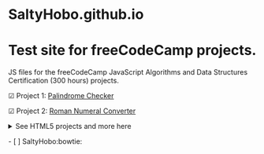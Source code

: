 # SaltyHobo.github.io

# Test site for freeCodeCamp projects.

<p>JS files for the freeCodeCamp JavaScript Algorithms and Data Structures Certification (300 hours) projects.</p>
<p>  &#9745; Project 1: <a href="https://github.com/SaltyHobo/SaltyHobo.github.io/blob/master/freecodecamp/javascript-certification/palindrome-checker-simplified.js">Palindrome Checker</a></p>

<p>  &#9745; Project 2: <a href="SaltyHobo.github.io/freecodecamp/javascript-certification/roman-numeral-converter.js">Roman Numeral Converter</a></p>

<p>
<details>
<summary>See HTML5 projects and more here</summary>
  <a href="https://github.com/SaltyHobo/SaltyHobo.github.io">SaltyHobo's Homepage</a>
</details>
  </p>



<p>- [ ] SaltyHobo:bowtie:</p>
